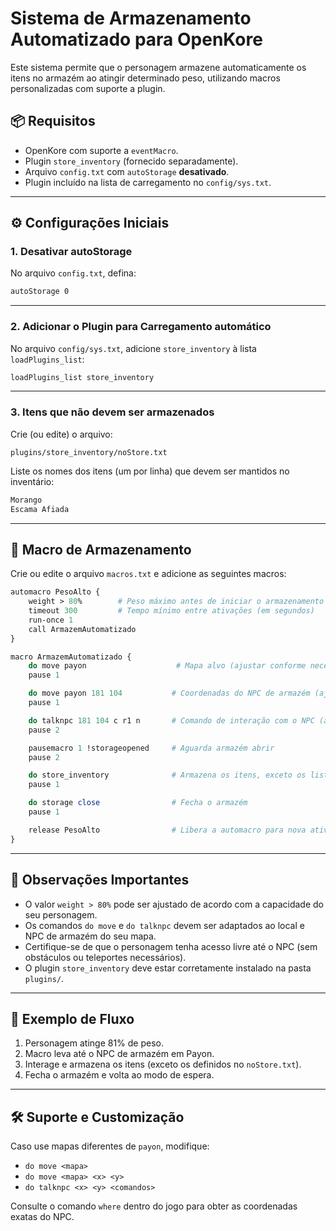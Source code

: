 # Sistema de Armazenamento Automatizado para OpenKore

Este sistema permite que o personagem armazene automaticamente os itens no armazém ao atingir determinado peso, utilizando macros personalizadas com suporte a plugin.

## 📦 Requisitos

- OpenKore com suporte a `eventMacro`.
- Plugin `store_inventory` (fornecido separadamente).
- Arquivo `config.txt` com `autoStorage` **desativado**.
- Plugin incluído na lista de carregamento no `config/sys.txt`.

---

## ⚙️ Configurações Iniciais

### 1. Desativar autoStorage

No arquivo `config.txt`, defina:

```txt
autoStorage 0
```

---

### 2. Adicionar o Plugin para Carregamento automático

No arquivo `config/sys.txt`, adicione `store_inventory` à lista `loadPlugins_list`:

```txt
loadPlugins_list store_inventory
```

---

### 3. Itens que **não** devem ser armazenados

Crie (ou edite) o arquivo:

```
plugins/store_inventory/noStore.txt
```

Liste os nomes dos itens (um por linha) que devem ser mantidos no inventário:

```txt
Morango
Escama Afiada
```

---

## 🔁 Macro de Armazenamento

Crie ou edite o arquivo `macros.txt` e adicione as seguintes macros:

```perl
automacro PesoAlto {
    weight > 80%        # Peso máximo antes de iniciar o armazenamento (ajustável)
    timeout 300         # Tempo mínimo entre ativações (em segundos)
    run-once 1
    call ArmazemAutomatizado
}

macro ArmazemAutomatizado {
    do move payon                    # Mapa alvo (ajustar conforme necessário)
    pause 1

    do move payon 181 104           # Coordenadas do NPC de armazém (ajustar conforme o mapa)
    pause 1

    do talknpc 181 104 c r1 n       # Comando de interação com o NPC (ajustar conforme NPC)
    pause 2

    pausemacro 1 !storageopened     # Aguarda armazém abrir
    pause 2

    do store_inventory              # Armazena os itens, exceto os listados em noStore.txt
    pause 1

    do storage close                # Fecha o armazém
    pause 1

    release PesoAlto                # Libera a automacro para nova ativação
}
```

---

## 🧠 Observações Importantes

- O valor `weight > 80%` pode ser ajustado de acordo com a capacidade do seu personagem.
- Os comandos `do move` e `do talknpc` devem ser adaptados ao local e NPC de armazém do seu mapa.
- Certifique-se de que o personagem tenha acesso livre até o NPC (sem obstáculos ou teleportes necessários).
- O plugin `store_inventory` deve estar corretamente instalado na pasta `plugins/`.

---

## 🧪 Exemplo de Fluxo

1. Personagem atinge 81% de peso.
2. Macro leva até o NPC de armazém em Payon.
3. Interage e armazena os itens (exceto os definidos no `noStore.txt`).
4. Fecha o armazém e volta ao modo de espera.

---

## 🛠 Suporte e Customização

Caso use mapas diferentes de `payon`, modifique:

- `do move <mapa>`
- `do move <mapa> <x> <y>`
- `do talknpc <x> <y> <comandos>`

Consulte o comando `where` dentro do jogo para obter as coordenadas exatas do NPC.
